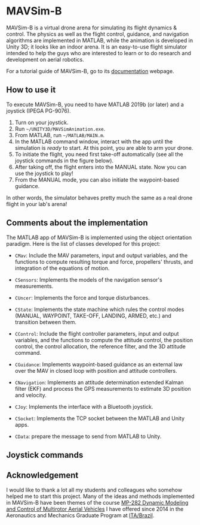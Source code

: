 
# MAVSim-B

MAVSim-B is a virtual drone arena for simulating its flight dynamics & control. The physics as well as the flight control, guidance, and navigation algorithms are implemented in MATLAB, while the animation is developed in Unity 3D; it looks like an indoor arena. It is an easy-to-use flight simulator intended to help the guys who are interested to learn or to do research and development on aerial robotics.



For a tutorial guide of MAVSim-B, go to its [documentation](https://www.professordavisantos.com/) webpage. 



## How to use it

To execute MAVSim-B, you need to have MATLAB 2019b (or later) and a joystick (IPEGA PG-9076).  

1. Turn on your joystick. 
2. Run `~/UNITY3D/MAVSimAnimation.exe`.
3. From MATLAB, run `~/MATLAB/MAIN.m`.
4. In the MATLAB command window, interact with the app until the simulation is *ready* to start. At this point, you are able to arm your drone.
5. To initiate the flight, you need first take-off automatically (see all the joystick commands in the figure below).
6. After taking off, the flight enters into the MANUAL state. Now you can use the joystick to play!  
7. From the MANUAL mode, you can also initiate the waypoint-based guidance.

In other words, the simulator behaves pretty much the same as a real drone flight in your lab's arena!



## Comments about the implementation

The MATLAB app of MAVSim-B is implemented using the object orientation paradigm. Here is the list of classes developed for this project:

* `CMav`: Include the MAV parameters, input and output variables, and the functions to compute resulting torque and force, propellers' thrusts, and integration of the equations of motion.

* `CSensors`: Implements the models of the navigation sensor's measurements. 

* `CUncer`: Implements the force and torque disturbances. 

* `CState`: Implements the state machine which rules the control modes (MANUAL, WAYPOINT, TAKE-OFF, LANDING, ARMED, etc.) and transition between them. 

* `CControl`: Include the flight controller parameters, input and output variables, and the functions to compute the attitude control, the position control, the control allocation, the reference filter, and the 3D attitude command.

* `CGuidance`: Implements waypoint-based guidance as an external law over the MAV in closed loop with position and attitude controllers. 
  
* `CNavigation`: Implements an attitude determination extended Kalman filter (EKF) and process the GPS measurements to estimate 3D position and velocity. 

* `CJoy`: Implements the interface with a Bluetooth joystick. 

* `CSocket`: Implements the TCP socket between the MATLAB and Unity apps.

* `CData`: prepare the message to send from MATLAB to Unity. 

  


## Joystick commands



## Acknowledgement

I would like to thank a lot all my students and colleagues who somehow helped me to start this project. Many of the ideas and methods implemented in MAVSim-B have been themes of the course [MP-282 Dynamic Modeling and Control of Multirotor Aerial Vehicles](https://www.professordavisantos.com/modeling-control-mav/) I have offered since 2014 in the Aeronautics and Mechanics Graduate Program at [ITA/Brazil](https://www.ita.br).  






